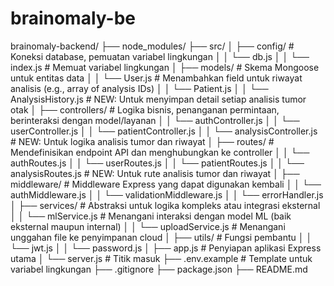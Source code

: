 # brainomaly-be

brainomaly-backend/
├── node_modules/
├── src/
│   ├── config/               # Koneksi database, pemuatan variabel lingkungan
│   │   └── db.js
│   │   └── index.js          # Memuat variabel lingkungan
│   ├── models/               # Skema Mongoose untuk entitas data
│   │   └── User.js           # Menambahkan field untuk riwayat analisis (e.g., array of analysis IDs)
│   │   └── Patient.js
│   │   └── AnalysisHistory.js # NEW: Untuk menyimpan detail setiap analisis tumor otak
│   ├── controllers/          # Logika bisnis, penanganan permintaan, berinteraksi dengan model/layanan
│   │   └── authController.js
│   │   └── userController.js
│   │   └── patientController.js
│   │   └── analysisController.js # NEW: Untuk logika analisis tumor dan riwayat
│   ├── routes/               # Mendefinisikan endpoint API dan menghubungkan ke controller
│   │   └── authRoutes.js
│   │   └── userRoutes.js
│   │   └── patientRoutes.js
│   │   └── analysisRoutes.js # NEW: Untuk rute analisis tumor dan riwayat
│   ├── middleware/           # Middleware Express yang dapat digunakan kembali
│   │   └── authMiddleware.js
│   │   └── validationMiddleware.js
│   │   └── errorHandler.js
│   ├── services/             # Abstraksi untuk logika kompleks atau integrasi eksternal
│   │   └── mlService.js      # Menangani interaksi dengan model ML (baik eksternal maupun internal)
│   │   └── uploadService.js  # Menangani unggahan file ke penyimpanan cloud
│   ├── utils/                # Fungsi pembantu
│   │   └── jwt.js
│   │   └── password.js
│   ├── app.js                # Penyiapan aplikasi Express utama
│   └── server.js             # Titik masuk
├── .env.example              # Template untuk variabel lingkungan
├── .gitignore
├── package.json
├── README.md
